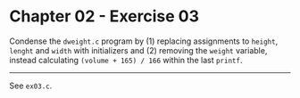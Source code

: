# Chapter 02 - Exercise 03

Condense the `dweight.c` program by (1) replacing assignments to `height`, `lenght` and `width` with initializers and (2) removing the `weight` variable, instead calculating `(volume + 165) / 166` within the last `printf`.  

---

See `ex03.c`.
